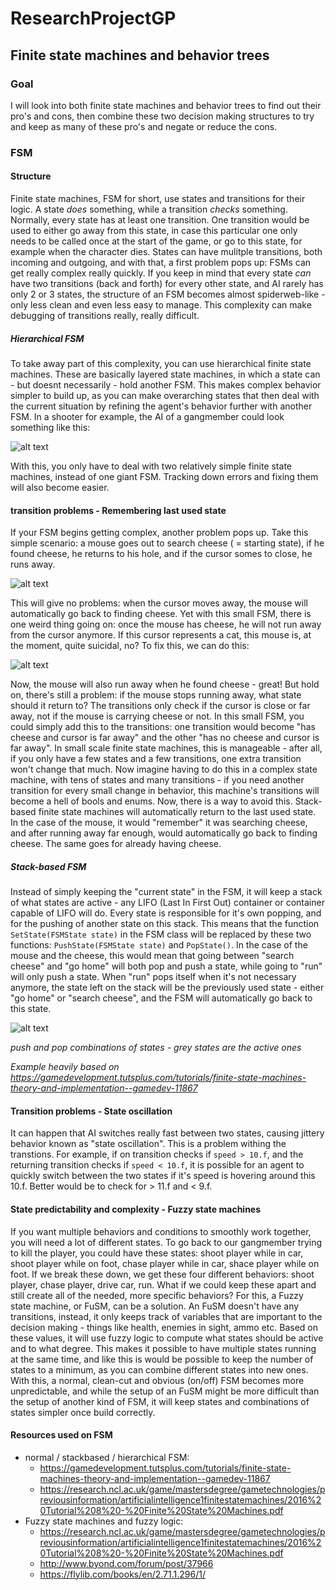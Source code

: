 # ResearchProjectGP
## Finite state machines and behavior trees

### Goal
I will look into both finite state machines and behavior trees to find out their pro's and cons, then combine these two decision making structures to try and keep as many of these pro's and negate or reduce the cons.

### FSM
#### Structure
Finite state machines, FSM for short, use states and transitions for their logic. A state *does* something, while a transition *checks* something. Normally, every state has at least one transition. One transition would be used to either go away from this state, in case this particular one only needs to be called once at the start of the game, or go to this state, for example when the character dies. States can have mulitple transitions, both incoming and outgoing, and with that, a first problem pops up: FSMs can get really complex really quickly. If you keep in mind that every state *can* have two transitions (back and forth) for every other state, and AI rarely has only 2 or 3 states, the structure of an FSM becomes almost spiderweb-like - only less clean and even less easy to manage. This complexity can make debugging of transitions really, really difficult.

##### Hierarchical FSM
To take away part of this complexity, you can use hierarchical finite state machines. These are basically layered state machines, in which a state can - but doesnt necessarily - hold another FSM. This makes complex behavior simpler to build up, as you can make overarching states that then deal with the current situation by refining the agent's behavior further with another FSM.
In a shooter for example, the AI of a gangmember could look something like this:

![alt text](https://github.com/BlackSilverFox/ResearchProjectGP/blob/main/HierarchicalFSM.png)

With this, you only have to deal with two relatively simple finite state machines, instead of one giant FSM. Tracking down errors and fixing them will also become easier.

#### transition problems - Remembering last used state
If your FSM begins getting complex, another problem pops up. Take this simple scenario: a mouse goes out to search cheese ( = starting state), if he found cheese, he returns to his hole, and if the cursor somes to close, he runs away.

![alt text](https://github.com/BlackSilverFox/ResearchProjectGP/blob/main/SimpleFSM_1.png)

This will give no problems: when the cursor moves away, the mouse will automatically go back to finding cheese. Yet with this small FSM, there is one weird thing going on: once the mouse has cheese, he will not run away from the cursor anymore. If this cursor represents a cat, this mouse is, at the moment, quite suicidal, no? To fix this, we can do this:

![alt text](https://github.com/BlackSilverFox/ResearchProjectGP/blob/main/SimpleFSM_2.png)

Now, the mouse will also run away when he found cheese - great! But hold on, there's still a problem: if the mouse stops running away, what state should it return to? The transitions only check if the cursor is close or far away, not if the mouse is carrying cheese or not. In this small FSM, you could simply add this to the transitions: one transition would become "has cheese and cursor is far away" and the other "has no cheese and cursor is far away". In small scale finite state machines, this is manageable - after all, if you only have a few states and a few transitions, one extra transition won't change that much.
Now imagine having to do this in a complex state machine, with tens of states and many transitions - if you need another transition for every small change in behavior, this machine's transitions will become a hell of bools and enums.
Now, there is a way to avoid this. Stack-based finite state machines will automatically return to the last used state. In the case of the mouse, it would "remember" it was searching cheese, and after running away far enough, would automatically go back to finding cheese. The same goes for already having cheese.

##### Stack-based FSM
Instead of simply keeping the "current state" in the FSM, it will keep a stack of what states are active - any LIFO (Last In First Out) container or container capable of LIFO will do.
Every state is responsible for it's own popping, and for the pushing of another state on this stack. This means that the function `SetState(FSMState state)` in the FSM class will be replaced by these two functions: `PushState(FSMState state)` and `PopState()`.
In the case of the mouse and the cheese, this would mean that going between "search cheese" and "go home" will both pop and push a state, while going to "run" will only push a state. When "run" pops itself when it's not necessary anymore, the state left on the stack will be the previously used state - either "go home" or "search cheese", and the FSM will automatically go back to this state.

![alt text](https://github.com/BlackSilverFox/ResearchProjectGP/blob/main/stackBasdFSM.gif)

*push and pop combinations of states - grey states are the active ones*

*Example heavily based on https://gamedevelopment.tutsplus.com/tutorials/finite-state-machines-theory-and-implementation--gamedev-11867*

#### Transition problems - State oscillation
It can happen that AI switches really fast between two states, causing jittery behavior known as "state oscillation". This is a problem withing the transtions. For example, if on transition checks if `speed > 10.f`, and the returning transition checks if `speed < 10.f`, it is possible for an agent to quickly switch between the two states if it's speed is hovering around this 10.f. Better would be to check for > 11.f and < 9.f.

#### State predictability and complexity - Fuzzy state machines
If you want multiple behaviors and conditions to smoothly work together, you will need a lot of different states. To go back to our gangmember trying to kill the player, you could have these states: shoot player while in car, shoot player while on foot, chase player while in car, shace player while on foot. If we break these down, we get these four different behaviors: shoot player, chase player, drive car, run. What if we could keep these apart and still create all of the needed, more specific behaviors?
For this, a Fuzzy state machine, or FuSM, can be a solution.
An FuSM doesn't have any transitions, instead, it only keeps track of variables that are important to the decision making - things like health, enemies in sight, ammo etc. Based on these values, it will use fuzzy logic to compute what states should be active and to what degree. This makes it possible to have multiple states running at the same time, and like this is would be possible to keep the number of states to a minimum, as you can combine different states into new ones.
With this, a normal, clean-cut and obvious (on/off) FSM becomes more unpredictable, and while the setup of an FuSM might be more difficult than the setup of another kind of FSM, it will keep states and combinations of states simpler once build correctly.

#### Resources used on FSM
* normal / stackbased / hierarchical FSM:
  * https://gamedevelopment.tutsplus.com/tutorials/finite-state-machines-theory-and-implementation--gamedev-11867
  * https://research.ncl.ac.uk/game/mastersdegree/gametechnologies/previousinformation/artificialintelligence1finitestatemachines/2016%20Tutorial%208%20-%20Finite%20State%20Machines.pdf
* Fuzzy state machines and fuzzy logic:
  * https://research.ncl.ac.uk/game/mastersdegree/gametechnologies/previousinformation/artificialintelligence1finitestatemachines/2016%20Tutorial%208%20-%20Finite%20State%20Machines.pdf
  * http://www.byond.com/forum/post/37966
  * https://flylib.com/books/en/2.71.1.296/1/
